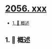 # [2056. xxx](https://github.com/Tdahuyou/TNotes.leetcode/tree/main/notes/2056.%20xxx)

<!-- region:toc -->

- [1. 📝 概述](#1--概述)

<!-- endregion:toc -->

## 1. 📝 概述
